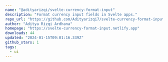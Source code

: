 ```yaml
---
name: "@adityarizqi/svelte-currency-format-input"
description: "Format currency input fields in Svelte apps."
repo_url: "https://github.com/Adityarizqi7/svelte-currency-format-input"
author: "Aditya Rizqi Ardhana"
homepage: "https://svelte-currency-format-input.netlify.app"
downloads: 44
updated: "2024-01-15T09:01:16.339Z"
github_stars: 1
tags: 
  - ui
---
```

